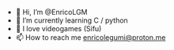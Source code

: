 - 👋 Hi, I’m @EnricoLGM
- 🌱 I’m currently learning C / python
- 💞️ I love videogames (Sifu)
- 📫 How to reach me enricolegumi@proton.me

<!---
EnricoLGM/EnricoLGM is a ✨ special ✨ repository because its `README.md` (this file) appears on your GitHub profile.
You can click the Preview link to take a look at your changes.
--->
